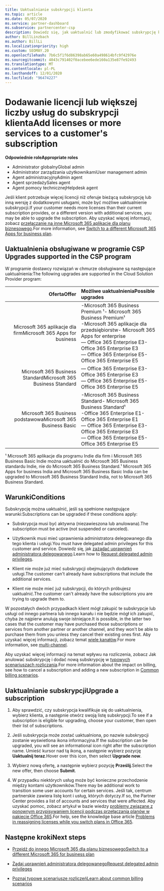 ```yaml
---
title: Uaktualnianie subskrypcji klienta
ms.topic: article
ms.date: 05/07/2020
ms.service: partner-dashboard
ms.subservice: partnercenter-csp
description: Dowiedz się, jak uaktualnić lub zmodyfikować subskrypcję klienta. Dodaj więcej licencji lub przejdź do innej wersji, używając większej liczby usług.
author: BillLinzbach
ms.author: BillLi
ms.localizationpriority: high
ms.custom: SEOMAY.20
ms.openlocfilehash: 7b6c5f1f6d86398ab65e60a498614bfc9f42976e
ms.sourcegitcommit: 4043c791402f0acebee6ede160a135e87fe92493
ms.translationtype: MT
ms.contentlocale: pl-PL
ms.lasthandoff: 12/01/2020
ms.locfileid: "96474227"
---
```

# <a name="add-licenses-or-more-services-to-a-customers-subscription"></a><span data-ttu-id="049a4-104">Dodawanie licencji lub większej liczby usług do subskrypcji klienta</span><span class="sxs-lookup"><span data-stu-id="049a4-104">Add licenses or more services to a customer's subscription</span></span>

<span data-ttu-id="049a4-105">**Odpowiednie role**</span><span class="sxs-lookup"><span data-stu-id="049a4-105">**Appropriate roles**</span></span>

- <span data-ttu-id="049a4-106">Administrator globalny</span><span class="sxs-lookup"><span data-stu-id="049a4-106">Global admin</span></span>
- <span data-ttu-id="049a4-107">Administrator zarządzania użytkownikami</span><span class="sxs-lookup"><span data-stu-id="049a4-107">User management admin</span></span>
- <span data-ttu-id="049a4-108">Agent administracyjny</span><span class="sxs-lookup"><span data-stu-id="049a4-108">Admin agent</span></span>
- <span data-ttu-id="049a4-109">Agent sprzedaży</span><span class="sxs-lookup"><span data-stu-id="049a4-109">Sales agent</span></span>
- <span data-ttu-id="049a4-110">Agent pomocy technicznej</span><span class="sxs-lookup"><span data-stu-id="049a4-110">Helpdesk agent</span></span>

<span data-ttu-id="049a4-111">Jeśli klient potrzebuje więcej licencji niż oferuje bieżącą subskrypcję lub inną wersję z dodatkowymi usługami, może być możliwe uaktualnienie subskrypcji.</span><span class="sxs-lookup"><span data-stu-id="049a4-111">If your customer needs more licenses than their current subscription provides, or a different version with additional services, you may be able to upgrade the subscription.</span></span> <span data-ttu-id="049a4-112">Aby uzyskać więcej informacji, zobacz [przełączanie na inne Microsoft 365 aplikacje dla planu biznesowego](/microsoft-365/commerce/subscriptions/switch-to-a-different-plan).</span><span class="sxs-lookup"><span data-stu-id="049a4-112">For more information, see [Switch to a different Microsoft 365 Apps for business plan](/microsoft-365/commerce/subscriptions/switch-to-a-different-plan).</span></span>

## <a name="upgrades-supported-in-the-csp-program"></a><span data-ttu-id="049a4-113">Uaktualnienia obsługiwane w programie CSP <a id="upgradesubscription"></a></span><span class="sxs-lookup"><span data-stu-id="049a4-113">Upgrades supported in the CSP program <a id="upgradesubscription"></a></span></span>

<span data-ttu-id="049a4-114">W programie dostawcy rozwiązań w chmurze obsługiwane są następujące uaktualnienia:</span><span class="sxs-lookup"><span data-stu-id="049a4-114">The following upgrades are supported in the Cloud Solution Provider program:</span></span>

| <span data-ttu-id="049a4-115">Oferta</span><span class="sxs-lookup"><span data-stu-id="049a4-115">Offer</span></span> | <span data-ttu-id="049a4-116">Możliwe uaktualnienia</span><span class="sxs-lookup"><span data-stu-id="049a4-116">Possible upgrades</span></span>|
|---:|:---|
| <span data-ttu-id="049a4-117">Microsoft 365 aplikacje dla firm</span><span class="sxs-lookup"><span data-stu-id="049a4-117">Microsoft 365 Apps for business</span></span>   | <span data-ttu-id="049a4-118">-Microsoft 365 Business Premium ¹</span><span class="sxs-lookup"><span data-stu-id="049a4-118">- Microsoft 365 Business Premium¹</span></span> <br/>  <span data-ttu-id="049a4-119">-Microsoft 365 aplikacje dla przedsiębiorstw</span><span class="sxs-lookup"><span data-stu-id="049a4-119">- Microsoft 365 Apps for enterprise</span></span> <br/> <span data-ttu-id="049a4-120">— Office 365 Enterprise E3</span><span class="sxs-lookup"><span data-stu-id="049a4-120">- Office 365 Enterprise E3</span></span> <br/> <span data-ttu-id="049a4-121">— Office 365 Enterprise E5</span><span class="sxs-lookup"><span data-stu-id="049a4-121">- Office 365 Enterprise E5</span></span> <br/> |
| <span data-ttu-id="049a4-122">Microsoft 365 Business Standard</span><span class="sxs-lookup"><span data-stu-id="049a4-122">Microsoft 365 Business Standard</span></span>    | <span data-ttu-id="049a4-123">— Office 365 Enterprise E3</span><span class="sxs-lookup"><span data-stu-id="049a4-123">- Office 365 Enterprise E3</span></span> <br/> <span data-ttu-id="049a4-124">— Office 365 Enterprise E5</span><span class="sxs-lookup"><span data-stu-id="049a4-124">- Office 365 Enterprise E5</span></span> <br/> |
| <span data-ttu-id="049a4-125">Microsoft 365 Business podstawowa</span><span class="sxs-lookup"><span data-stu-id="049a4-125">Microsoft 365 Business Basic</span></span> | <span data-ttu-id="049a4-126">-Microsoft 365 Business Standard</span><span class="sxs-lookup"><span data-stu-id="049a4-126">- Microsoft 365 Business Standard¹</span></span> <br/> <span data-ttu-id="049a4-127">-Office 365 Enterprise E1</span><span class="sxs-lookup"><span data-stu-id="049a4-127">- Office 365 Enterprise E1</span></span> <br/> <span data-ttu-id="049a4-128">— Office 365 Enterprise E3</span><span class="sxs-lookup"><span data-stu-id="049a4-128">- Office 365 Enterprise E3</span></span><br/> <span data-ttu-id="049a4-129">— Office 365 Enterprise E5</span><span class="sxs-lookup"><span data-stu-id="049a4-129">- Office 365 Enterprise E5</span></span> <br/> |

<span data-ttu-id="049a4-130">¹ Microsoft 365 aplikacje dla programu Indie dla firm i Microsoft 365 Business Basic Indie można uaktualnić do Microsoft 365 Business standardu Indie, nie do Microsoft 365 Business Standard.</span><span class="sxs-lookup"><span data-stu-id="049a4-130">¹ Microsoft 365 Apps for business India and Microsoft 365 Business Basic India can be upgraded to Microsoft 365 Business Standard India, not to Microsoft 365 Business Standard.</span></span>


## <a name="conditions"></a><span data-ttu-id="049a4-131">Warunki</span><span class="sxs-lookup"><span data-stu-id="049a4-131">Conditions</span></span>

<span data-ttu-id="049a4-132">Subskrypcję można uaktualnić, jeśli są spełnione następujące warunki:</span><span class="sxs-lookup"><span data-stu-id="049a4-132">Subscriptions can be upgraded if these conditions apply:</span></span>

- <span data-ttu-id="049a4-133">Subskrypcja musi być aktywna (niezawieszona lub anulowana).</span><span class="sxs-lookup"><span data-stu-id="049a4-133">The subscription must be active (not suspended or canceled).</span></span>

- <span data-ttu-id="049a4-134">Użytkownik musi mieć uprawnienia administratora delegowanego dla tego klienta i usługi.</span><span class="sxs-lookup"><span data-stu-id="049a4-134">You must have delegated admin privileges for this customer and service.</span></span> <span data-ttu-id="049a4-135">Dowiedz się, jak [zażądać uprawnień administratora delegowanego](request-a-relationship-with-a-customer.md).</span><span class="sxs-lookup"><span data-stu-id="049a4-135">Learn how to [Request delegated admin privileges](request-a-relationship-with-a-customer.md).</span></span>

- <span data-ttu-id="049a4-136">Klient nie może już mieć subskrypcji obejmujących dodatkowe usługi.</span><span class="sxs-lookup"><span data-stu-id="049a4-136">The customer can't already have subscriptions that include the additional services.</span></span>

- <span data-ttu-id="049a4-137">Klient nie może mieć już subskrypcji, do których próbujesz uaktualnić.</span><span class="sxs-lookup"><span data-stu-id="049a4-137">The customer can't already have the subscriptions you are trying to upgrade them to.</span></span>

<span data-ttu-id="049a4-138">W pozostałych dwóch przypadkach klient mógł zakupić te subskrypcje lub usługi od innego partnera lub innego kanału i nie będzie mógł ich zakupić, chyba że najpierw anulują swoje istniejące.</span><span class="sxs-lookup"><span data-stu-id="049a4-138">It is possible, in the latter two cases that the customer may have purchased those subscriptions or services from another partner or another channel, and they won't be able to purchase them from you unless they cancel their existing ones first.</span></span> <span data-ttu-id="049a4-139">Aby uzyskać więcej informacji, zobacz temat [wiele kanałów](multichannel.md).</span><span class="sxs-lookup"><span data-stu-id="049a4-139">For more information, see [multi-channel](multichannel.md).</span></span>

<span data-ttu-id="049a4-140">Aby uzyskać więcej informacji na temat wpływu na rozliczenia, zobacz Jak anulować subskrypcję i dodać nową subskrypcję w [typowych scenariuszach rozliczania](common-billing-scenarios.md).</span><span class="sxs-lookup"><span data-stu-id="049a4-140">For more information about the impact on billing, see how to cancel a subscription and adding a new subscription in [Common billing scenarios](common-billing-scenarios.md).</span></span>

## <a name="upgrade-a-subscription"></a><span data-ttu-id="049a4-141">Uaktualnianie subskrypcji</span><span class="sxs-lookup"><span data-stu-id="049a4-141">Upgrade a subscription</span></span>

1. <span data-ttu-id="049a4-142">Aby sprawdzić, czy subskrypcja kwalifikuje się do uaktualnienia, wybierz klienta, a następnie otwórz swoją listę subskrypcji.</span><span class="sxs-lookup"><span data-stu-id="049a4-142">To see if a subscription is eligible for upgrading, choose your customer, then open their list of subscriptions.</span></span>

2. <span data-ttu-id="049a4-143">Jeśli subskrypcja może zostać uaktualniona, po nazwie subskrypcji zostanie wyświetlona ikona informacyjna.</span><span class="sxs-lookup"><span data-stu-id="049a4-143">If the subscription can be upgraded, you will see an informational icon right after the subscription name.</span></span> <span data-ttu-id="049a4-144">Umieść kursor nad tą ikoną, a następnie wybierz pozycję **Uaktualnij teraz**.</span><span class="sxs-lookup"><span data-stu-id="049a4-144">Hover over this icon, then select **Upgrade now**.</span></span>

3. <span data-ttu-id="049a4-145">Wybierz nową ofertę, a następnie wybierz pozycję **Prześlij**.</span><span class="sxs-lookup"><span data-stu-id="049a4-145">Select the new offer, then choose **Submit**.</span></span>

4. <span data-ttu-id="049a4-146">W przypadku niektórych usług może być konieczne przechodzenie między kontami użytkowników.</span><span class="sxs-lookup"><span data-stu-id="049a4-146">There may be additional work to transition some user accounts for certain services.</span></span> <span data-ttu-id="049a4-147">Jeśli tak, centrum partnerskie zawiera listę kont i usług, których dotyczy.</span><span class="sxs-lookup"><span data-stu-id="049a4-147">If so, the Partner Center provides a list of accounts and services that were affected.</span></span> <span data-ttu-id="049a4-148">Aby uzyskać pomoc, zobacz artykuł w bazie wiedzy [problemy związane z ponownym przypisywaniem licencji podczas przełączania planów w pakiecie Office 365](/microsoft-365/commerce/subscriptions/switch-to-a-different-plan).</span><span class="sxs-lookup"><span data-stu-id="049a4-148">For help, see the knowledge base article [Problems in reassigning licenses while you switch plans in Office 365](/microsoft-365/commerce/subscriptions/switch-to-a-different-plan).</span></span>


## <a name="next-steps"></a><span data-ttu-id="049a4-149">Następne kroki</span><span class="sxs-lookup"><span data-stu-id="049a4-149">Next steps</span></span>

- [<span data-ttu-id="049a4-150">Przejdź do innego Microsoft 365 dla planu biznesowego</span><span class="sxs-lookup"><span data-stu-id="049a4-150">Switch to a different Microsoft 365 for business plan</span></span>](/microsoft-365/commerce/subscriptions/switch-to-a-different-plan)

- [<span data-ttu-id="049a4-151">Żądaj uprawnień administratora delegowanego</span><span class="sxs-lookup"><span data-stu-id="049a4-151">Request delegated admin privileges</span></span>](request-a-relationship-with-a-customer.md)

- [<span data-ttu-id="049a4-152">Poznaj typowe scenariusze rozliczeń</span><span class="sxs-lookup"><span data-stu-id="049a4-152">Learn about common billing scenarios</span></span>](common-billing-scenarios.md)
